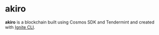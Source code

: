 # akiro
**akiro** is a blockchain built using Cosmos SDK and Tendermint and created with [Ignite CLI](https://ignite.com/cli).
